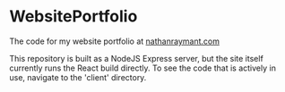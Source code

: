 # WebsitePortfolio
The code for my website portfolio at [nathanraymant.com](https://nathanraymant.com)

This repository is built as a NodeJS Express server, but the site itself currently runs the React build directly. To see the code that is actively in use, navigate to the 'client' directory.
